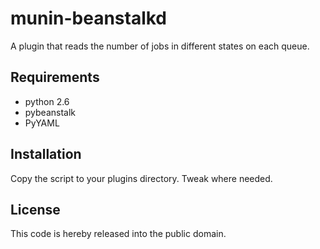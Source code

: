 munin-beanstalkd
================

A plugin that reads the number of jobs in different states on each queue.

Requirements
------------

* python 2.6
* pybeanstalk
* PyYAML

Installation
------------

Copy the script to your plugins directory. Tweak where needed.

License
-------

This code is hereby released into the public domain.
